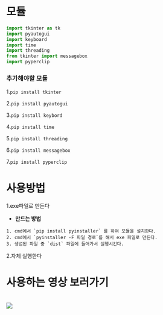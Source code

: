 # 모듈
```python
import tkinter as tk
import pyautogui 
import keyboard
import time 
import threading
from tkinter import messagebox
import pyperclip
```
### 추가해야할 모듈
1.`pip install tkinter`

2.`pip install pyautogui`

3.`pip install keybord`

4.`pip install time`

5.`pip install threading`

6.`pip install messagebox`

7.`pip install pyperclip`

# 사용방법

1.exe파일로 만든다
- **만드는 방법**
 ```
 1. cmd에서 `pip install pyinstaller` 를 하여 모듈을 설치한다.
 2. cmd에서 `pyinstaller -F 파일 경로`를 해서 exe 파일로 만든다.
 3. 생섬된 파일 중 `dist` 파일에 들어가서 실행시킨다.
 ``` 

2.자체 실행한다


<h1>사용하는 영상 보러가기</h1>
<br/>

<a href="youtube.com">

  <img src="https://img.shields.io/badge/사용하는 영상-181717?style=flat-square&logo=youtube&logoColor=red"/>

</a>
<br/>



